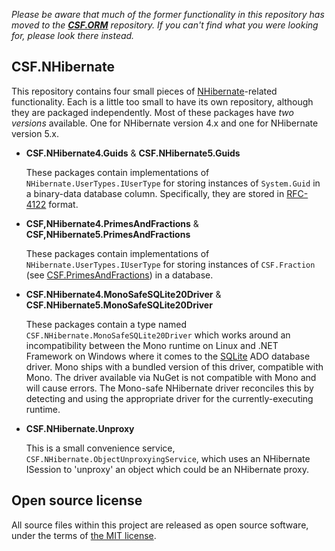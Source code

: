 *Please be aware that much of the former functionality in this repository has moved to the **[CSF.ORM]** repository.  If you can't find what you were looking for, please look there instead.*

[CSF.ORM]: https://github.com/csf-dev/CSF.ORM

## CSF.NHibernate
This repository contains four small pieces of [NHibernate]-related functionality.  Each is a little too small to have its own repository, although they are packaged independently.  Most of these packages have *two versions* available.  One for NHibernate version 4.x and one for NHibernate version 5.x.

*   **CSF.NHibernate4.Guids** & **CSF.NHibernate5.Guids**

    These packages contain implementations of `NHibernate.UserTypes.IUserType` for
    storing instances of `System.Guid` in a binary-data database column.  Specifically,
    they are stored in [RFC-4122] format.

*   **CSF,NHibernate4.PrimesAndFractions** & **CSF,NHibernate5.PrimesAndFractions**

    These packages contain implementations of `NHibernate.UserTypes.IUserType` for
    storing instances of `CSF.Fraction` (see [CSF.PrimesAndFractions]) in a database.

*   **CSF.NHibernate4.MonoSafeSQLite20Driver** & **CSF.NHibernate5.MonoSafeSQLite20Driver**

    These packages contain a type named `CSF.NHibernate.MonoSafeSQLite20Driver` which
    works around an incompatibility between the Mono runtime on Linux and .NET Framework
    on Windows where it comes to the [SQLite] ADO database driver. Mono ships with a bundled
    version of this driver, compatible with Mono.  The driver available via NuGet is not
    compatible with Mono and will cause errors.  The Mono-safe NHibernate driver reconciles
    this by detecting and using the appropriate driver for the currently-executing runtime.

*   **CSF.NHibernate.Unproxy**

    This is a small convenience service, `CSF.NHibernate.ObjectUnproxyingService`, which
    uses an NHibernate ISession to 'unproxy' an object which could be an NHibernate proxy.

[NHibernate]: https://github.com/nhibernate/nhibernate-core
[RFC-4122]: https://en.wikipedia.org/wiki/Universally_unique_identifier
[CSF.PrimesAndFractions]: https://github.com/csf-dev/PrimesAndFractions
[SQLite]: https://www.sqlite.org/index.html

## Open source license
All source files within this project are released as open source software,
under the terms of [the MIT license].

[the MIT license]: http://opensource.org/licenses/MIT
